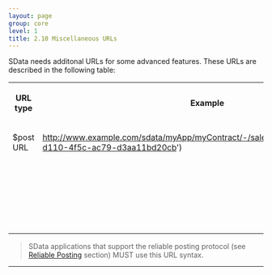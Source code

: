 ```yaml
---
layout: page
group: core
level: 1
title: 2.10 Miscellaneous URLs
---
```


SData needs additonal URLs for some advanced features. These URLs are
described in the following table:

<table class="content" print-width="100%" width="100%">
<tbody>

<tr>

<th>

URL type

</th>
<th>

Example

</th>
<th>

Description

</th>

</tr>

<tr>

<td valign="top">

$post URL

</td>
<td valign="top">

http://www.example.com/sdata/myApp/myContract/-/salesOrders/$post('abc42b0d-d110-4f5c-ac79-d3aa11bd20cb')

</td>
<td valign="top">

Temporary tracking URL for reliable posting. See
<a href="../0804/" title="8.4 Reliable Posting">Reliable Posting</a> section.

</td>

</tr>

</tbody>
</table>

<blockquote class="compliance">SData applications that support the reliable posting protocol
(see <a href="../0804/" title="8.4 Reliable Posting">Reliable Posting</a> section) MUST use this URL
syntax.</blockquote>

* * *